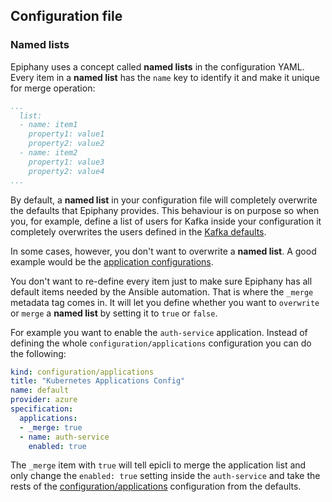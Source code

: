 ## Configuration file

### Named lists

Epiphany uses a concept called **named lists** in the configuration YAML. Every item in a **named list**  has the ```name``` key to identify it and make it unique for merge operation:

```yaml
...
  list:
  - name: item1
    property1: value1
    property2: value2
  - name: item2
    property1: value3
    property2: value4
...
```

By default, a **named list** in your configuration file will completely overwrite the defaults that Epiphany provides. This behaviour is on purpose so when you, for example, define a list of users for Kafka inside your configuration it completely overwrites the users defined in the [Kafka defaults](/core/src/epicli/data/common/defaults/configuration/kafka.yml#L34).

In some cases, however, you don't want to overwrite a **named list**. A good example would be the [application configurations](/core/src/epicli/data/common/defaults/configuration/applications.yml).

You don't want to re-define every item just to make sure Epiphany has all default items needed by the Ansible automation. That is where the ```_merge``` metadata tag comes in. It will let you define whether you want to ```overwrite``` or ```merge``` a **named list** by setting it to ```true``` or ```false```.

For example you want to enable the ```auth-service``` application. Instead of defining the whole ```configuration/applications``` configuration you can do the following:

```yaml
kind: configuration/applications
title: "Kubernetes Applications Config"
name: default
provider: azure
specification:
  applications:
  - _merge: true
  - name: auth-service
    enabled: true
```

The ```_merge``` item with ```true``` will tell epicli to merge the application list and only change the ```enabled: true``` setting inside the ```auth-service``` and take the rests of the [configuration/applications](/core/src/epicli/data/common/defaults/configuration/applications.yml) configuration from the defaults.
